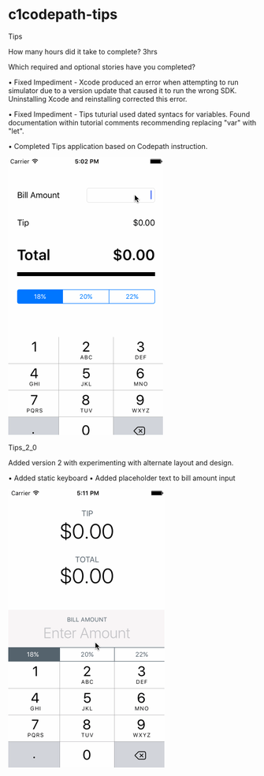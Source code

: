 # c1codepath-tips
Tips

How many hours did it take to complete?
3hrs

Which required and optional stories have you completed?

•  Fixed Impediment - Xcode produced an error when attempting to run simulator due to a version update that caused it to run the wrong SDK. Uninstalling Xcode and reinstalling corrected this error.

•  Fixed Impediment - Tips tuturial used dated syntacs for variables. Found documentation within tutorial comments recommending replacing "var" with "let".

•  Completed Tips application based on Codepath instruction.

![alt tag](https://github.com/dalambdin/c1codepath-tips/blob/master/Tips.gif)



Tips_2_0

Added version 2 with experimenting with alternate layout and design. 

• Added static keyboard
• Added placeholder text to bill amount input

![alt tag](https://github.com/dalambdin/c1codepath-tips/blob/master/Tips2.gif)
